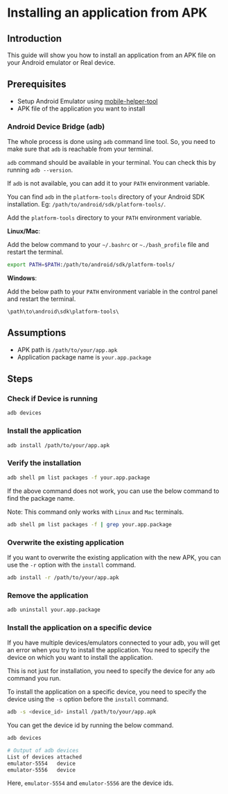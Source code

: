 # Installing an application from APK

## Introduction

This guide will show you how to install an application from an APK file on your Android emulator or Real device.

## Prerequisites

- Setup Android Emulator using [mobile-helper-tool](https://github.com/nightwatchjs/mobile-helper-tool)
- APK file of the application you want to install

### Android Device Bridge (adb)
The whole process is done using `adb` command line tool. So, you need to make sure that `adb` is reachable from your terminal.

`adb` command should be available in your terminal. You can check this by running `adb --version`.

If `adb` is not available, you can add it to your `PATH` environment variable.

You can find `adb` in the `platform-tools` directory of your Android SDK installation. Eg: `/path/to/android/sdk/platform-tools/`.

Add the `platform-tools` directory to your `PATH` environment variable.

**Linux/Mac**:

Add the below command to your `~/.bashrc` or `~./bash_profile` file and restart the terminal.
```bash
export PATH=$PATH:/path/to/android/sdk/platform-tools/
```

**Windows**:

Add the below path to your `PATH` environment variable in the control panel and restart the terminal.
```
\path\to\android\sdk\platform-tools\
```

## Assumptions
- APK path is `/path/to/your/app.apk`
- Application package name is `your.app.package`

## Steps

### Check if Device is running
```bash
adb devices
```

### Install the application
```bash
adb install /path/to/your/app.apk
```

### Verify the installation
```bash
adb shell pm list packages -f your.app.package
```

If the above command does not work, you can use the below command to find the package name.

Note: This command only works with `Linux` and `Mac` terminals.
```bash
adb shell pm list packages -f | grep your.app.package
```

### Overwrite the existing application
If you want to overwrite the existing application with the new APK, you can use the `-r` option with the `install` command.

```bash
adb install -r /path/to/your/app.apk
```

### Remove the application
```bash
adb uninstall your.app.package
```

### Install the application on a specific device

If you have multiple devices/emulators connected to your adb, you will get an error when you try to install the application.
You need to specify the device on which you want to install the application.

This is not just for installation, you need to specify the device for any `adb` command you run.

To install the application on a specific device, you need to specify the device using the `-s` option before the `install` command.

```bash
adb -s <device_id> install /path/to/your/app.apk
```

You can get the device id by running the below command.
```bash
adb devices
```
```bash
# Output of adb devices
List of devices attached
emulator-5554	device
emulator-5556	device
```
Here, `emulator-5554` and `emulator-5556` are the device ids.
